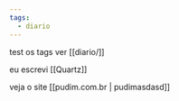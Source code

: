 ```yaml
---
tags:
  - diario
---
```

test os tags
ver [[diario/]]

eu escrevi [[Quartz]]

veja o site [[pudim.com.br | pudimasdasd]]